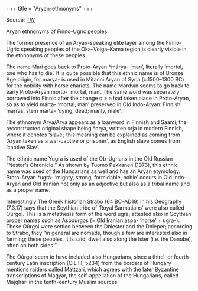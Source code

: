 +++
title = "Aryan-ethnonyms"
+++

Source: [TW](https://unrollthread.com/t/1603364562706702337/)

Aryan ethnonyms of Finno-Ugric peoples.

The former presence of an Aryan-speaking elite layer among the Finno-Ugric speaking peoples of the Oka–Volga–Kama region is clearly visible in the ethnonyms of these peoples. 

The name Mari goes back to Proto-Aryan *márya- ‘man’, literally ‘mortal, one who has to die’. It is quite possible that this ethnic name is of Bronze Age origin, for marya- is used in Mitanni Aryan of Syria (c.1500–1300 BC) for the nobility with horse chariots. The name Mordvin seems to go back to early Proto-Aryan mórto- ‘mortal, man’. The same word was separately borrowed into Finnic after the change o > a had taken place in Proto-Aryan, so as to yield márta- ‘mortal, man’ preserved in Old Indo-Aryan: Finnish marras, stem marta- ‘dying, dead; manly, male’.

The ethnonym Arya/Arya appears as a loanword in Finnish and Saami, the reconstructed original shape being *orya, written orja in modern Finnish, where it denotes ‘slave’; this meaning can be explained as coming from ‘Aryan taken as a war-captive or prisoner’, as English slave comes from ‘captive Slav’. 

The ethnic name Yugra is used of the Ob-Ugrians in the Old Russian “Nestor’s Chronicle.” As shown by Tuomo Pekkanen (1973), this ethnic name was used of the Hungarians as well and has an Aryan etymology. Proto-Aryan *ugrá- ‘mighty, strong, formidable, noble’ occurs in Old Indo-Aryan and Old Iranian not only as an adjective but also as a tribal name and as a proper name.

Interestingly The Greek historian Strabo (64 BC–AD19) in his Geography (7.3.17) says that the Scythian tribe of ‘Royal Sarmatians’ were also called Oûrgoi. This is a metathesis form of the word ugra, attested also in Scythian proper names such as Aspourgos (= Old Iranian aspa- ‘horse’ + ugra-). These Oûrgoi were settled between the Dniester and the Dnieper; according to Strabo, they “in general are nomads, though a few are interested also in farming; these peoples, it is said, dwell also along the Ister (i.e. the Danube), often on both sides.” 

The Oûrgoi seem to have included also Hungarians, since a third- or fourth-century Latin inscription (CIL III, 5234) from the borders of Hungary mentions raiders called Mattzari, which agrees with the later Byzantine transcriptions of Magyar, the self-appellation of the Hungarians, called Majqhari in the tenth-century Muslim sources. 